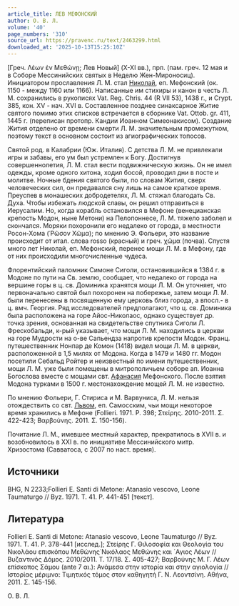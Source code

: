 ```yaml
---
article_title: ЛЕВ МЕФОНСКИЙ
author: О. В. Л.
volume: '40'
page_numbers: '310'
source_url: https://pravenc.ru/text/2463299.html
downloaded_at: '2025-10-13T15:25:10Z'
---
```


[Греч. Λέων ἐν Μεθώνῃ; Лев Новый] (X-XI вв.), прп. (пам. греч. 12 мая и в Соборе Мессинийских святых в Неделю Жен-Мироносиц). Инициатором прославления Л. М. стал [Николай](https://pravenc.ru/text/Николай.html), еп. Мефонский (ок. 1150 - между 1160 или 1166). Написанные им стихиры и канон в честь Л. М. сохранились в рукописях Vat. Reg. Chris. 44 (R VII 53), 1438 г., и Crypt. 385, кон. XV - нач. XVI в. Составленное позднее синаксарное Житие святого помимо этих списков встречается в сборнике Vat. Ottob. gr. 411, 1445 г. (переписан протопр. Кандии Иоанном Симеонакисом). Создание Жития отделено от времени смерти Л. М. значительным промежутком, поэтому текст в основном состоит из агиографических топосов.

Святой род. в Калабрии (Юж. Италия). С детства Л. М. не привлекали игры и забавы, его ум был устремлен к Богу. Достигнув совершеннолетия, Л. М. стал вести подвижническую жизнь. Он не имел одежды, кроме одного хитона, ходил босой, проводил дни в посте и молитве. Ночные бдения святого были, по словам Жития, сверх человеческих сил, он предавался сну лишь на самое краткое время. Преуспев в монашеских добродетелях, Л. М. стяжал благодать Св. Духа. Чтобы избежать людской славы, он решил отправиться в Иерусалим. Но, когда корабль остановился в Мефоне (венецианская крепость Модон, ныне Метони) на Пелопоннесе, Л. М. тяжело заболел и скончался. Моряки похоронили его недалеко от города, в местности Росон-Хома (῾Ρῶσον Χῶμα); по мнению Э. Фольери, это название происходит от итал. слова rosso (красный) и греч. χῶμα (почва). Спустя много лет Николай, еп. Мефонский, перенес мощи Л. М. в Мефону, где от них происходили многочисленные чудеса.

Флорентийский паломник Симоне Сиголи, остановившийся в 1384 г. в Модоне по пути на Св. землю, сообщает, что недалеко от города на вершине горы в ц. св. Доминика хранятся мощи Л. М. Он уточняет, что первоначально святой был похоронен на побережье, затем мощи Л. М. были перенесены в посвященную ему церковь близ города, а впосл.- в ц. вмч. Георгия. Ряд исследователей предполагают, что ц. св. Доминика была расположена на горе Айос-Николаос, однако существует др. точка зрения, основанная на свидетельстве спутника Сиголи Л. Фрескобальди, к-рый указывает, что мощи Л. М. находились в церкви на горе Мудрости на о-ве Сапьендза напротив крепости Модон. Франц. путешественник Нонпар де Комон (1418) видел мощи Л. М. в церкви, расположенной в 1,5 милях от Модона. Когда в 1479 и 1480 гг. Модон посетили Себальд Ройтер и неизвестный по имени путешественник, мощи Л. М. уже были помещены в митрополичьем соборе ап. Иоанна Богослова вместе с мощами свт. [Афанасия](https://pravenc.ru/text/АФАНАСИЙ.html) Мефонского. После взятия Модона турками в 1500 г. местонахождение мощей Л. М. не известно.

По мнению Фольери, Г. Стириса и М. Варвуниса, Л. М. нельзя отождествить со свт. [Львом](https://pravenc.ru/text/Лев.html), еп. Самосским, чьи мощи некоторое время хранились в Мефоне (Follieri. 1971. P. 398; Στείρης. 2010-2011. Σ. 422-423; Βαρβούνης. 2011. Σ. 150-156).

Почитание Л. М., имевшее местный характер, прекратилось в XVII в. и возобновилось в XXI в. по инициативе Мессинийского митр. Хризостома (Савватоса, с 2007 по наст. время).

## Источники

BHG, N 2233;Follieri E. Santi di Metone: Atanasio vescovo, Leone Taumaturgo // Byz. 1971. Т. 41. P. 441-451 [текст].

## Литература

Follieri E. Santi di Metone: Atanasio vescovo, Leone Taumaturgo // Byz. 1971. Т. 41. P. 378-441 [исслед.]; Στείρης Γ. Θιλοσοφία και Θεολογία του Νικολάου επισκόπου Μεθώνης̇ Νικόλαος Μεθώνης και ´Αγιος Λέων // Βυζαντινός Δόμος. 2010/2011. Τ. 17/18. Σ. 405-427; Βαρβούνης Μ. Γ. Λέων επίσκοπος Σάμου (ante 7 αι.): Ανάμεσα στην ιστορία και στην αγιολογία // Ιστορίας μέριμνα: Τιμητικός τόμος στον καθηγητή Γ. Ν. Λεοντσίνη. Αθήνα, 2011. Σ. 145-156.

О. В. Л.
